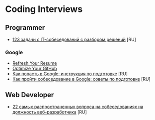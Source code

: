 # Coding Interviews

## Programmer

* [123 задачи с IT-собеседований с разбором решений](https://tproger.ru/articles/problems/) [RU]

### Google

* [Refresh Your Resume](https://www.udacity.com/course/refresh-your-resume--ud243)
* [Optimize Your GitHub](https://www.udacity.com/course/optimize-your-github--ud247)
* [Как попасть в Google: инструкция по подготовке](https://tproger.ru/articles/work-in-google/) [RU]
* [Как пройти собеседование в Google: советы по подготовке](https://tproger.ru/translations/google-interview-tips/) [RU]

## Web Developer

* [22 самых распространенных вопроса на собеседованиях на должность веб-разработчика](https://tproger.ru/digest/most-common-questions-of-web-developer-interview/) [RU]
